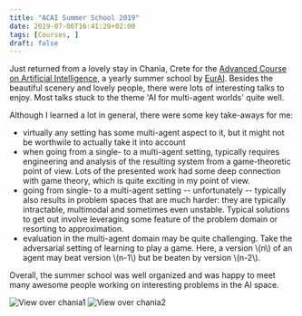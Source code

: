 ```yaml
---
title: "ACAI Summer School 2019"
date: 2019-07-06T16:41:29+02:00
tags: [Courses, ]
draft: false 
---
```


Just returned from a lovely stay in Chania, Crete for the [Advanced Course on Artificial
Intelligence](http://acai2019.tuc.gr/), a yearly summer school by [EurAI](https://www.eurai.org/).
Besides the beautiful scenery and lovely people, there were lots of interesting talks to enjoy.
Most talks stuck to the theme 'AI for multi-agent worlds' quite well.

Although I learned a lot in general, there were some key take-aways for me:

* virtually any setting has some multi-agent aspect to it, but it might not be worthwile to
  actually take it into account
* when going from a single- to a multi-agent setting, typically requires engineering and analysis
  of the resulting system from a game-theoretic point of view. Lots of the presented work had some
  deep connection with game theory, which is quite exciting in my point of view.
* going from single- to a multi-agent setting -- unfortunately -- typically also results in
  problem spaces that are much harder: they are typically intractable, multimodal and sometimes
  even unstable. Typical solutions to get out involve leveraging some feature of the problem
  domain or resorting to approximation.
* evaluation in the multi-agent domain may be quite challenging. Take the adversarial setting of
  learning to play a game. Here, a version \\(n\\) of an agent may beat version \\(n-1\\) but be
  beaten by version \\(n-2\\).

Overall, the summer school was well organized and was happy to meet many awesome people working on
interesting problems in the AI space.

![View over chania1](/imgs/eurai-acai-2019/chania1.jpg)
![View over chania2](/imgs/eurai-acai-2019/chania2.jpg)
